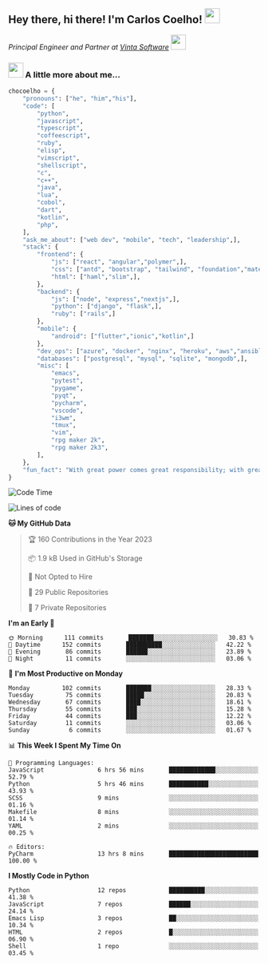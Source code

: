<h2>Hey there, hi there! I'm Carlos Coelho! <img src="https://emoji.gg/assets/emoji/6680_this_is_fine.png" width="30"></h2>
<p><em>Principal Engineer and Partner at <a href="http://www.vintasoftware.com">Vinta Software</a> <img src="https://emojis.slackmojis.com/emojis/images/1613461409/13263/bongocat_code.gif?1613461409" width="30"> 
</em></p>

### <img src="https://emojis.slackmojis.com/emojis/images/1597320283/10003/catjam.gif?1597320283" width="30"> A little more about me...  

```python
chocoelho = {
    "pronouns": ["he", "him","his"],
    "code": [
        "python",
        "javascript",
        "typescript",
        "coffeescript",
        "ruby",
        "elisp",
        "vimscript",
        "shellscript",
        "c",
        "c++",
        "java",
        "lua",
        "cobol",
        "dart",
        "kotlin",
        "php",
    ],
    "ask_me_about": ["web dev", "mobile", "tech", "leadership",],
    "stack": {
        "frontend": {
            "js": ["react", "angular","polymer",],
            "css": ["antd", "bootstrap", "tailwind", "foundation","material","sass","less",],
            "html": ["haml","slim",],
        },
        "backend": {
            "js": ["node", "express","nextjs",],
            "python": ["django", "flask",],
            "ruby": ["rails",]
        },
        "mobile": {
            "android": ["flutter","ionic","kotlin",]
        },
        "dev_ops": ["azure", "docker", "nginx", "heroku", "aws","ansible",],
        "databases": ["postgresql", "mysql", "sqlite", "mongodb",],
        "misc": [
            "emacs",
            "pytest",
            "pygame",
            "pyqt",
            "pycharm",
            "vscode",
            "i3wm",
            "tmux",
            "vim",
            "rpg maker 2k",
            "rpg maker 2k3",
        ],
    },
    "fun_fact": "With great power comes great responsibility; with great responsibility can come extreme stress"
}
```

<!--START_SECTION:waka-->
![Code Time](http://img.shields.io/badge/Code%20Time-1%2C762%20hrs%2012%20mins-blue)

![Lines of code](https://img.shields.io/badge/From%20Hello%20World%20I%27ve%20Written-33%20Thousand%20lines%20of%20code-blue)

**🐱 My GitHub Data** 

> 🏆 160 Contributions in the Year 2023
 > 
> 📦 1.9 kB Used in GitHub's Storage 
 > 
> 🚫 Not Opted to Hire
 > 
> 📜 29 Public Repositories 
 > 
> 🔑 7 Private Repositories  
 > 
**I'm an Early 🐤** 

```text
🌞 Morning      111 commits       ███████░░░░░░░░░░░░░░░░░░   30.83 % 
🌆 Daytime      152 commits       ██████████░░░░░░░░░░░░░░░   42.22 % 
🌃 Evening       86 commits       ██████░░░░░░░░░░░░░░░░░░░   23.89 % 
🌙 Night         11 commits       ░░░░░░░░░░░░░░░░░░░░░░░░░   03.06 % 

```
📅 **I'm Most Productive on Monday** 

```text
Monday         102 commits       ███████░░░░░░░░░░░░░░░░░░   28.33 % 
Tuesday         75 commits       █████░░░░░░░░░░░░░░░░░░░░   20.83 % 
Wednesday       67 commits       ████░░░░░░░░░░░░░░░░░░░░░   18.61 % 
Thursday        55 commits       ███░░░░░░░░░░░░░░░░░░░░░░   15.28 % 
Friday          44 commits       ███░░░░░░░░░░░░░░░░░░░░░░   12.22 % 
Saturday        11 commits       ░░░░░░░░░░░░░░░░░░░░░░░░░   03.06 % 
Sunday           6 commits       ░░░░░░░░░░░░░░░░░░░░░░░░░   01.67 % 

```


📊 **This Week I Spent My Time On** 

```text
💬 Programming Languages: 
JavaScript               6 hrs 56 mins       █████████████░░░░░░░░░░░░   52.79 % 
Python                   5 hrs 46 mins       ███████████░░░░░░░░░░░░░░   43.93 % 
SCSS                     9 mins              ░░░░░░░░░░░░░░░░░░░░░░░░░   01.16 % 
Makefile                 8 mins              ░░░░░░░░░░░░░░░░░░░░░░░░░   01.14 % 
YAML                     2 mins              ░░░░░░░░░░░░░░░░░░░░░░░░░   00.25 % 

🔥 Editors: 
PyCharm                  13 hrs 8 mins       █████████████████████████   100.00 % 

```

**I Mostly Code in Python** 

```text
Python                   12 repos            ██████████░░░░░░░░░░░░░░░   41.38 % 
JavaScript               7 repos             ██████░░░░░░░░░░░░░░░░░░░   24.14 % 
Emacs Lisp               3 repos             ██░░░░░░░░░░░░░░░░░░░░░░░   10.34 % 
HTML                     2 repos             █░░░░░░░░░░░░░░░░░░░░░░░░   06.90 % 
Shell                    1 repo              ░░░░░░░░░░░░░░░░░░░░░░░░░   03.45 % 

```



<!--END_SECTION:waka-->
